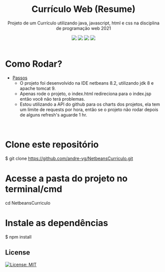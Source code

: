 <h1 align="center">Currículo Web (Resume)</h1>
<p align="center">Projeto de um Currículo utilizando java, javascript, html e css na disciplina de programação web 2021</p>


<div align="center">  
<img src="https://img.shields.io/badge/html5-%23E34F26.svg?style=for-the-badge&logo=html5&logoColor=white"></img>
<img src="https://img.shields.io/badge/java-%23ED8B00.svg?style=for-the-badge&logo=java&logoColor=white"></img>
<img src="https://img.shields.io/badge/css3-%231572B6.svg?style=for-the-badge&logo=css3&logoColor=white"></img>
<img src="https://img.shields.io/badge/Bootstrap-563D7C?style=for-the-badge&logo=bootstrap&logoColor=white"></img>
</div>
<br>

Como Rodar?
=================
<!--ts-->
* [Passos](#Passos)
     * O projeto foi desenvolvido na IDE netbeans 8.2, utilizando jdk 8 e apache tomcat 9.<br>
     * Apenas rode o projeto, o index.html redireciona para o index.jsp então você não terá problemas.<br>
     * Estou utilizando a API do github para os charts dos projetos, ela tem um limite de requests por hora, então se o projeto não rodar depois de alguns refresh's aguarde 1 hr.
<!--te-->
<br>

# Clone este repositório
$ git clone https://github.com/andre-vg/NetbeansCurriculo.git

# Acesse a pasta do projeto no terminal/cmd
cd NetbeansCurriculo

# Instale as dependências
$ npm install

## License
[![License: MIT](https://img.shields.io/badge/License-MIT-yellow.svg)](https://opensource.org/licenses/MIT)
